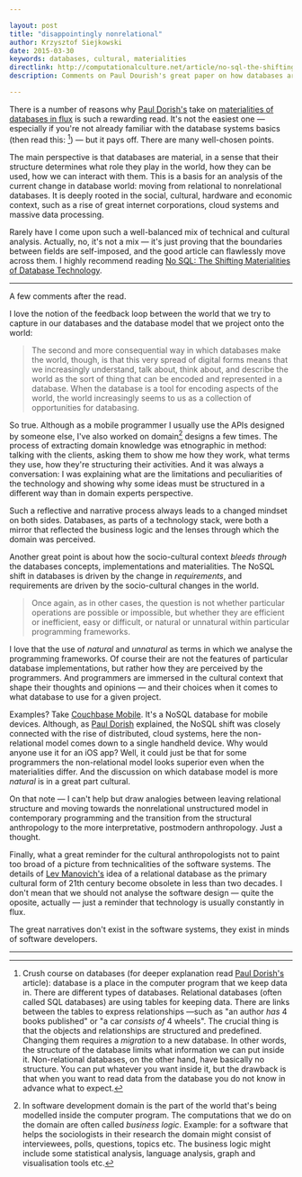 ```yaml
---

layout: post
title: "disappointingly nonrelational"
author: Krzysztof Siejkowski
date: 2015-03-30
keywords: databases, cultural, materialities
directlink: http://computationalculture.net/article/no-sql-the-shifting-materialities-of-database-technology
description: Comments on Paul Dourish's great paper on how databases are material — and their inner structure determines their materialities.

---
```


There is a number of reasons why [Paul Dorish's](http://www.dourish.com/index.html) take on [materialities of databases in flux](http://computationalculture.net/article/no-sql-the-shifting-materialities-of-database-technology) is such a rewarding read. It's not the easiest one — especially if you're not already familiar with the database systems basics (then read this: [^database]) — but it pays off. There are many well-chosen points.

The main perspective is that databases are material, in a sense that their structure determines what role they play in the world, how they can be used, how we can interact with them. This is a basis for an analysis of the current change in database world: moving from relational to nonrelational databases. It is deeply rooted in the social, cultural, hardware and economic context, such as a rise of great internet corporations, cloud systems and massive data processing.

Rarely have I come upon such a well-balanced mix of technical and cultural analysis. Actually, no, it's not a mix — it's just proving that the boundaries between fields are self-imposed, and the good article can flawlessly move across them. I highly recommend reading [No SQL: The Shifting Materialities of Database Technology](http://computationalculture.net/article/no-sql-the-shifting-materialities-of-database-technology).

***

A few comments after the read.

I love the notion of the feedback loop between the world that we try to capture in our databases and the database model that we project onto the world:

> The second and more consequential way in which databases make the world, though, is that this very spread of digital forms means that we increasingly understand, talk about, think about, and describe the world as the sort of thing that can be encoded and represented in a database. When the database is a tool for encoding aspects of the world, the world increasingly seems to us as a collection of opportunities for databasing.

So true. Although as a mobile programmer I usually use the APIs designed by someone else, I've also worked on domain[^domain] designs a few times. The process of extracting domain knowledge was etnographic in method: talking with the clients, asking them to show me how they work, what terms they use, how they're structuring their activities. And it was always a conversation: I was explaining what are the limitations and peculiarities of the technology and showing why some ideas must be structured in a different way than in domain experts perspective. 

Such a reflective and narrative process always leads to a changed mindset on both sides. Databases, as parts of a technology stack, were both a mirror that reflected the business logic and the lenses through which the domain was perceived.

Another great point is about how the socio-cultural context *bleeds through* the databases concepts, implementations and materialities. The NoSQL shift in databases is driven by the change in *requirements*, and requirements are driven by the socio-cultural changes in the world.

> Once again, as in other cases, the question is not whether particular operations are possible or impossible, but whether they are efficient or inefficient, easy or difficult, or natural or unnatural within particular programming frameworks.

I love that the use of *natural* and *unnatural* as terms in which we analyse the programming frameworks. Of course their are not the features of particular database implementations, but rather how they are perceived by the programmers. And programmers are immersed in the cultural context that shape their thoughts and opinions — and their choices when it comes to what database to use for a given project.

Examples? Take [Couchbase Mobile](http://www.couchbase.com/nosql-databases/couchbase-mobile). It's a NoSQL database for mobile devices. Although, as [Paul Dorish](http://www.dourish.com/index.html) explained, the NoSQL shift was closely connected with the rise of  distributed, cloud systems, here the non-relational model comes down to a single handheld device. Why would anyone use it for an iOS app? Well, it could just be that for some programmers the non-relational model looks superior even when the materialities differ. And the discussion on which database model is more *natural* is in a great part cultural.

On that note — I can't help but draw analogies between leaving relational structure and moving towards the nonrelational unstructured model in contemporary programming and the transition from the structural anthropology to the more interpretative, postmodern anthropology. Just a thought.

Finally, what a great reminder for the cultural anthropologists not to paint too broad of a picture from technicalities of the software systems. The details of [Lev Manovich's](http://manovich.net/) idea of a relational database as the primary cultural form of 21th century become obsolete in less than two decades. I don't mean that we should not analyse the software design — quite the oposite, actually — just a reminder that technology is usually constantly in flux.

The great narratives don't exist in the software systems, they exist in minds of software developers.

***

[^database]: Crush course on databases (for deeper explanation read [Paul Dorish's](http://www.dourish.com/index.html) article): database is a place in the computer program that we keep data in. There are different types of databases. Relational databases (often called SQL databases) are using tables for keeping data. There are links between the tables to express relationships —such as "an author *has* 4 books published" or "a car *consists of* 4 wheels". The crucial thing is that the objects and relationships are structured and predefined. Changing them requires a *migration* to a new database. In other words, the structure of the database limits what information we can put inside it. Non-relational databases, on the other hand, have basically no structure. You can put whatever you want inside it, but the drawback is that when you want to read data from the database you do not know in advance what to expect.

[^domain]: In software development domain is the part of the world that's being modelled inside the computer program. The computations that we do on the domain are often called *business logic*. Example: for a software that helps the sociologists in their research the domain might consist of interviewees, polls, questions, topics etc. The business logic might include some statistical analysis, language analysis, graph and visualisation tools etc.
